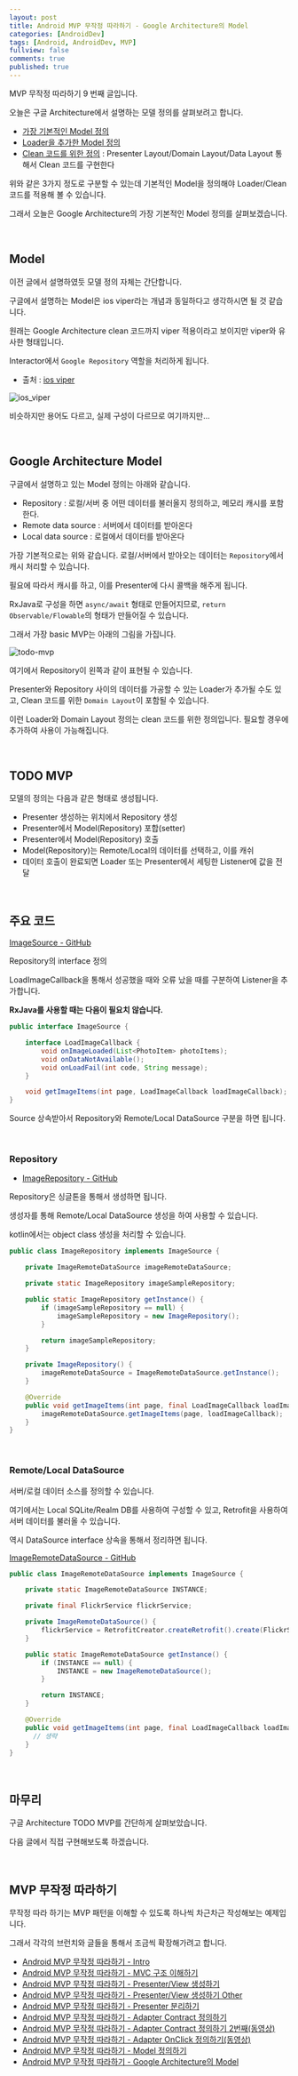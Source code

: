 ```yaml
---
layout: post
title: Android MVP 무작정 따라하기 - Google Architecture의 Model
categories: [AndroidDev]
tags: [Android, AndroidDev, MVP]
fullview: false
comments: true
published: true
---
```


MVP 무작정 따라하기 9 번째 글입니다.

오늘은 구글 Architecture에서 설명하는 모델 정의를 살펴보려고 합니다.

- [가장 기본적인 Model 정의](https://github.com/googlesamples/android-architecture/tree/todo-mvp/)
- [Loader을 추가한 Model 정의](https://github.com/googlesamples/android-architecture/tree/todo-mvp-loaders/)
- [Clean 코드를 위한 정의](https://github.com/googlesamples/android-architecture/tree/todo-mvp-clean/) : Presenter Layout/Domain Layout/Data Layout 통해서 Clean 코드를 구현한다

위와 같은 3가지 정도로 구분할 수 있는데 기본적인 Model을 정의해야 Loader/Clean 코드를 적용해 볼 수 있습니다.

그래서 오늘은 Google Architecture의 가장 기본적인 Model 정의를 살펴보겠습니다.


<br />

## Model

이전 글에서 설명하였듯 모델 정의 자체는 간단합니다.

구글에서 설명하는 Model은 ios viper라는 개념과 동일하다고 생각하시면 될 것 같습니다.

원래는 Google Architecture clean 코드까지 viper 적용이라고 보이지만 viper와 유사한 형태입니다.

Interactor에서 `Google Repository` 역할을 처리하게 됩니다.

- 출처 : [ios viper](https://www.ckl.io/blog/ios-project-architecture-using-viper/)

![ios_viper]

비슷하지만 용어도 다르고, 실제 구성이 다르므로 여기까지만...


<br />

## Google Architecture Model

구글에서 설명하고 있는 Model 정의는 아래와 같습니다.

- Repository : 로컬/서버 중 어떤 데이터를 불러올지 정의하고, 메모리 캐시를 포함한다.
- Remote data source : 서버에서 데이터를 받아온다
- Local data source : 로컬에서 데이터를 받아온다

가장 기본적으로는 위와 같습니다. 로컬/서버에서 받아오는 데이터는 `Repository`에서 캐시 처리할 수 있습니다.

필요에 따라서 캐시를 하고, 이를 Presenter에 다시 콜백을 해주게 됩니다.

RxJava로 구성을 하면 `async/await` 형태로 만들어지므로, `return Observable/Flowable`의 형태가 만들어질 수 있습니다.

그래서 가장 basic MVP는 아래의 그림을 가집니다.

![todo-mvp]

여기에서 Repository이 왼쪽과 같이 표현될 수 있습니다.

Presenter와 Repository 사이의 데이터를 가공할 수 있는 Loader가 추가될 수도 있고, Clean 코드를 위한 `Domain Layout`이 포함될 수 있습니다.

이런 Loader와 Domain Layout 정의는 clean 코드를 위한 정의입니다. 필요할 경우에 추가하여 사용이 가능해집니다.


<br />

## TODO MVP

모델의 정의는 다음과 같은 형태로 생성됩니다.

- Presenter 생성하는 위치에서 Repository 생성
- Presenter에서 Model(Repository) 포합(setter)
- Presenter에서 Model(Repository) 호출
- Model(Repository)는 Remote/Local의 데이터를 선택하고, 이를 캐쉬
- 데이터 호출이 완료되면 Loader 또는 Presenter에서 세팅한 Listener에 값을 전달


<br />

## 주요 코드

[ImageSource - GitHub](https://github.com/taehwandev/Kotlin-Udemy-Sample/blob/master/app-java/src/main/java/tech/thdev/java_udemy_sample/data/source/image/ImageSource.java)

Repository의 interface 정의

LoadImageCallback을 통해서 성공했을 때와 오류 났을 때를 구분하여 Listener을 추가합니다.

**RxJava를 사용할 때는 다음이 필요치 않습니다.**

```java
public interface ImageSource {

    interface LoadImageCallback {
        void onImageLoaded(List<PhotoItem> photoItems);
        void onDataNotAvailable();
        void onLoadFail(int code, String message);
    }

    void getImageItems(int page, LoadImageCallback loadImageCallback);
}
```

Source 상속받아서 Repository와 Remote/Local DataSource 구분을 하면 됩니다.

<br />

### Repository

- [ImageRepository - GitHub](https://github.com/taehwandev/Kotlin-Udemy-Sample/blob/master/app-java/src/main/java/tech/thdev/java_udemy_sample/data/source/image/ImageRepository.java)

Repository은 싱글톤을 통해서 생성하면 됩니다.

생성자를 통해 Remote/Local DataSource 생성을 하여 사용할 수 있습니다.

kotlin에서는 object class 생성을 처리할 수 있습니다.

```java
public class ImageRepository implements ImageSource {

    private ImageRemoteDataSource imageRemoteDataSource;

    private static ImageRepository imageSampleRepository;

    public static ImageRepository getInstance() {
        if (imageSampleRepository == null) {
            imageSampleRepository = new ImageRepository();
        }

        return imageSampleRepository;
    }

    private ImageRepository() {
        imageRemoteDataSource = ImageRemoteDataSource.getInstance();
    }

    @Override
    public void getImageItems(int page, final LoadImageCallback loadImageCallback) {
        imageRemoteDataSource.getImageItems(page, loadImageCallback);
    }
}
```

<br />

### Remote/Local DataSource

서버/로컬 데이터 소스를 정의할 수 있습니다.

여기에서는 Local SQLite/Realm DB를 사용하여 구성할 수 있고, Retrofit을 사용하여 서버 데이터를 불러올 수 있습니다.

역시 DataSource interface 상속을 통해서 정리하면 됩니다.

[ImageRemoteDataSource - GitHub](https://github.com/taehwandev/Kotlin-Udemy-Sample/blob/master/app-java/src/main/java/tech/thdev/java_udemy_sample/data/source/image/ImageRemoteDataSource.java)

```java
public class ImageRemoteDataSource implements ImageSource {

    private static ImageRemoteDataSource INSTANCE;

    private final FlickrService flickrService;

    private ImageRemoteDataSource() {
        flickrService = RetrofitCreator.createRetrofit().create(FlickrService.class);
    }

    public static ImageRemoteDataSource getInstance() {
        if (INSTANCE == null) {
            INSTANCE = new ImageRemoteDataSource();
        }

        return INSTANCE;
    }

    @Override
    public void getImageItems(int page, final LoadImageCallback loadImageCallback) {
      // 생략
    }
}
```


<br />

## 마무리

구글 Architecture TODO MVP를 간단하게 살펴보았습니다.

다음 글에서 직접 구현해보도록 하겠습니다.


<br />

## MVP 무작정 따라하기

무작정 따라 하기는 MVP 패턴을 이해할 수 있도록 하나씩 차근차근 작성해보는 예제입니다.

그래서 각각의 브런치와 글들을 통해서 조금씩 확장해가려고 합니다.

- [Android MVP 무작정 따라하기 - Intro](http://thdev.tech/androiddev/2016/10/12/Android-MVP-Intro.html)
- [Android MVP 무작정 따라하기 - MVC 구조 이해하기](http://thdev.tech/androiddev/2016/10/23/Android-MVC-Architecture.html)
- [Android MVP 무작정 따라하기 - Presenter/View 생성하기](http://thdev.tech/androiddev/2016/11/28/Android-MVP-One.html)
- [Android MVP 무작정 따라하기 - Presenter/View 생성하기 Other](http://thdev.tech/androiddev/2016/11/30/Android-MVP-Two.html)
- [Android MVP 무작정 따라하기 - Presenter 분리하기](http://thdev.tech/androiddev/2016/12/23/Android-MVP-Three.html)
- [Android MVP 무작정 따라하기 - Adapter Contract 정의하기](http://thdev.tech/androiddev/2016/12/26/Android-MVP-Four.html)
- [Android MVP 무작정 따라하기 - Adapter Contract 정의하기 2번째(동영상)](http://thdev.tech/androiddev/2016/12/27/Android-MVP-Four-Two.html)
- [Android MVP 무작정 따라하기 - Adapter OnClick 정의하기(동영상)](http://thdev.tech/androiddev/2016/12/29/Android-MVP-Four-Three.html)
- [Android MVP 무작정 따라하기 - Model 정의하기](http://thdev.tech/androiddev/2016/12/29/Android-MVP-Model-One.html)
- [Android MVP 무작정 따라하기 - Google Architecture의 Model](http://thdev.tech/androiddev/2017/01/09/Android-MVP-Model-Two.html)


[ios_viper]: /images/mvp/2017-01-09-Android-MVP-Model-Two/ios_viper.png
[todo-mvp]: /images/mvp/2017-01-09-Android-MVP-Model-Two/todo-mvp.png
